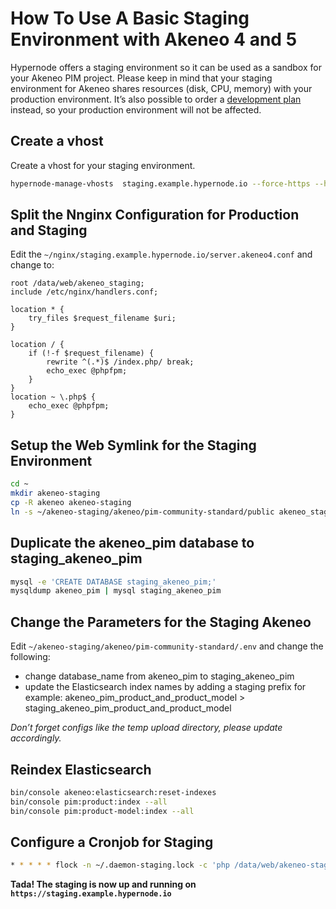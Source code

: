 <!-- source: https://support.hypernode.com/en/support/solutions/articles/48001183489-how-to-use-a-basic-staging-environment-with-akeneo-4-and-5/ -->
# How To Use A Basic Staging Environment with Akeneo 4 and 5

Hypernode offers a staging environment so it can be used as a sandbox for your Akeneo PIM project. Please keep in mind that your staging environment for Akeneo shares resources (disk, CPU, memory) with your production environment. It’s also possible to order a [development plan](https://support.hypernode.com/knowledgebase/development-plans-for-your-magento-shop/) instead, so your production environment will not be affected.


Create a vhost
--------------

Create a vhost for your staging environment.

```bash
hypernode-manage-vhosts  staging.example.hypernode.io --force-https --https --type akeneo4
```
Split the Nnginx Configuration for Production and Staging
---------------------------------------------------------

Edit the `~/nginx/staging.example.hypernode.io/server.akeneo4.conf` and change to:

```nginx
root /data/web/akeneo_staging;
include /etc/nginx/handlers.conf;

location * {
    try_files $request_filename $uri;
}

location / {
    if (!-f $request_filename) {
        rewrite ^(.*)$ /index.php/ break;
        echo_exec @phpfpm;
    }
}
location ~ \.php$ {
    echo_exec @phpfpm;
}
```
Setup the Web Symlink for the Staging Environment
-------------------------------------------------

```bash
cd ~
mkdir akeneo-staging
cp -R akeneo akeneo-staging
ln -s ~/akeneo-staging/akeneo/pim-community-standard/public akeneo_staging
```
Duplicate the akeneo_pim database to staging_akeneo_pim
----------------------------------------------------------

```bash
mysql -e 'CREATE DATABASE staging_akeneo_pim;'
mysqldump akeneo_pim | mysql staging_akeneo_pim
```
Change the Parameters for the Staging Akeneo
--------------------------------------------

Edit `~/akeneo-staging/akeneo/pim-community-standard/.env` and change the following:

* change database_name from akeneo_pim to staging_akeneo_pim
* update the Elasticsearch index names by adding a staging prefix for example: akeneo_pim_product_and_product_model > staging_akeneo_pim_product_and_product_model

*Don’t forget configs like the temp upload directory, please update accordingly.*

Reindex Elasticsearch
---------------------

```bash
bin/console akeneo:elasticsearch:reset-indexes
bin/console pim:product:index --all
bin/console pim:product-model:index --all
```
Configure a Cronjob for Staging
-------------------------------

```bash
* * * * * flock -n ~/.daemon-staging.lock -c 'php /data/web/akeneo-staging/akeneo/pim-community-standard/bin/console akeneo:batch:job-queue-consumer-daemon --env=prod'
```
**Tada! The staging is now up and running on `https://staging.example.hypernode.io`**
